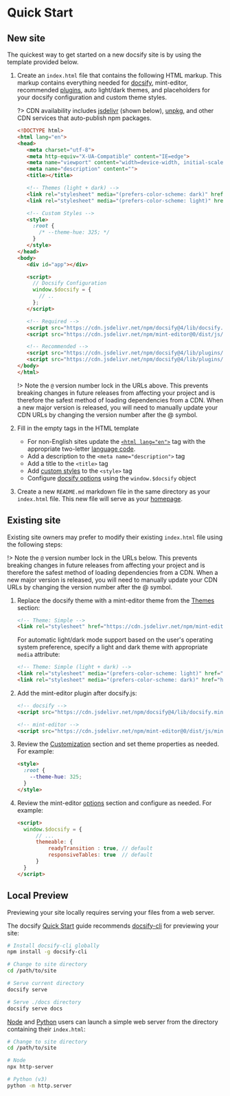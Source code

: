 # Quick Start

## New site

The quickest way to get started on a new docsify site is by using the template provided below.

1. Create an `index.html` file that contains the following HTML markup. This markup contains everything needed for [docsify](https://docsify.js.org/), mint-editor, recommended [plugins](https://docsify.js.org/#/plugins), auto light/dark themes, and placeholders for your docsify configuration and custom theme styles.

   ?> CDN availability includes [jsdelivr](https://www.jsdelivr.com/package/npm/mint-editor) (shown below), [unpkg](https://unpkg.com/browse/mint-editor/), and other CDN services that auto-publish npm packages.

   ```html
   <!DOCTYPE html>
   <html lang="en">
   <head>
      <meta charset="utf-8">
      <meta http-equiv="X-UA-Compatible" content="IE=edge">
      <meta name="viewport" content="width=device-width, initial-scale=1, minimum-scale=1.0, shrink-to-fit=no, viewport-fit=cover">
      <meta name="description" content="">
      <title></title>

      <!-- Themes (light + dark) -->
      <link rel="stylesheet" media="(prefers-color-scheme: dark)" href="https://cdn.jsdelivr.net/npm/mint-editor@0/dist/css/theme-simple-dark.css">
      <link rel="stylesheet" media="(prefers-color-scheme: light)" href="https://cdn.jsdelivr.net/npm/mint-editor@0/dist/css/theme-simple.css">

      <!-- Custom Styles -->
      <style>
        :root {
          /* --theme-hue: 325; */
        }
      </style>
   </head>
   <body>
      <div id="app"></div>

      <script>
        // Docsify Configuration
        window.$docsify = {
          // ..
        };
      </script>

      <!-- Required -->
      <script src="https://cdn.jsdelivr.net/npm/docsify@4/lib/docsify.min.js"></script>
      <script src="https://cdn.jsdelivr.net/npm/mint-editor@0/dist/js/mint-editor.min.js"></script>

      <!-- Recommended -->
      <script src="https://cdn.jsdelivr.net/npm/docsify@4/lib/plugins/search.js"></script>
      <script src="https://cdn.jsdelivr.net/npm/docsify@4/lib/plugins/zoom-image.min.js"></script>
   </body>
   </html>
   ```

   !> Note the `@` version number lock in the URLs above. This prevents breaking changes in future releases from affecting your project and is therefore the safest method of loading dependencies from a CDN. When a new major version is released, you will need to manually update your CDN URLs by changing the version number after the @ symbol.

1. Fill in the empty tags in the HTML template
   - For non-English sites update the [`<html lang="en">`](https://developer.mozilla.org/en-US/docs/Web/HTML/Global_attributes/lang) tag with the appropriate two-letter [language code](https://en.wikipedia.org/wiki/List_of_ISO_639-1_codes).
   - Add a description to the `<meta name="description">` tag
   - Add a title to the `<title>` tag
   - Add [custom styles](customization) to the `<style>` tag
   - Configure [docsify options](https://docsify.js.org/#/configuration) using the `window.$docsify` object
1. Create a new `README.md` markdown file in the same directory as your `index.html` file. This new file will serve as your [homepage](https://docsify.js.org/#/configuration?id=homepage).

## Existing site

Existing site owners may prefer to modify their existing `index.html` file using the following steps:

!> Note the `@` version number lock in the URLs below. This prevents breaking changes in future releases from affecting your project and is therefore the safest method of loading dependencies from a CDN. When a new major version is released, you will need to manually update your CDN URLs by changing the version number after the @ symbol.

1. Replace the docsify theme with a mint-editor theme from the [Themes](themes) section:

   ```html
   <!-- Theme: Simple -->
   <link rel="stylesheet" href="https://cdn.jsdelivr.net/npm/mint-editor@0/dist/css/theme-simple.css">
   ```

   For automatic light/dark mode support based on the user's operating system preference, specify a light and dark theme with appropriate `media` attribute:

   ```html
   <!-- Theme: Simple (light + dark) -->
   <link rel="stylesheet" media="(prefers-color-scheme: light)" href="https://cdn.jsdelivr.net/npm/mint-editor@0/dist/css/theme-simple.css">
   <link rel="stylesheet" media="(prefers-color-scheme: dark)" href="https://cdn.jsdelivr.net/npm/mint-editor@0/dist/css/theme-simple-dark.css">
   ```

1. Add the mint-editor plugin after docsify.js:

   ```html
   <!-- docsify -->
   <script src="https://cdn.jsdelivr.net/npm/docsify@4/lib/docsify.min.js"></script>

   <!-- mint-editor -->
   <script src="https://cdn.jsdelivr.net/npm/mint-editor@0/dist/js/mint-editor.min.js"></script>
   ```

1. Review the [Customization](customization) section and set theme properties as needed. For example:

   ```html
   <style>
     :root {
       --theme-hue: 325;
     }
   </style>
   ```

1. Review the mint-editor [options](options) section and configure as needed. For example:

   ```html
   <script>
     window.$docsify = {
         // ...
         themeable: {
             readyTransition : true, // default
             responsiveTables: true  // default
         }
     }
   </script>
   ```

## Local Preview

Previewing your site locally requires serving your files from a web server.

The docsify [Quick Start](//docsify.js.org/#/quickstart) guide recommends [docsify-cli](//github.com/QingWei-Li/docsify-cli) for previewing your site:

```bash
# Install docsify-cli globally
npm install -g docsify-cli

# Change to site directory
cd /path/to/site

# Serve current directory
docsify serve

# Serve ./docs directory
docsify serve docs
```

[Node](https://nodejs.org/) and [Python](https://www.python.org/) users can launch a simple web server from the directory containing their `index.html`:

```bash
# Change to site directory
cd /path/to/site

# Node
npx http-server

# Python (v3)
python -m http.server
```
